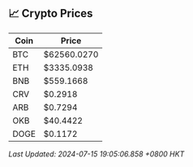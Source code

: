 ## 📈 Crypto Prices

| Coin | Price |
| ---- | ----- |
| BTC | $62560.0270 |
| ETH | $3335.0938 |
| BNB | $559.1668 |
| CRV | $0.2918 |
| ARB | $0.7294 |
| OKB | $40.4422 |
| DOGE | $0.1172 |

_Last Updated: 2024-07-15 19:05:06.858 +0800 HKT_
